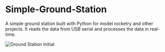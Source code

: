 # Simple-Ground-Station
A simple ground station built with Python for model rocketry and other projects. It reads the data from USB serial and processes the data in real-time. 

![Ground Station Initial](https://github.com/user-attachments/assets/682520ba-d856-482d-8211-518ce9040de9)
